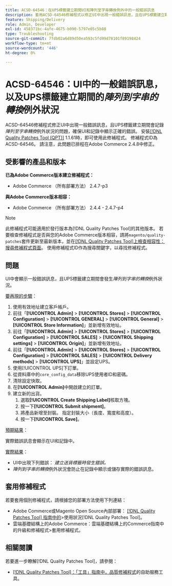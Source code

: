 ```yaml
---
title: ACSD-64546：在UPS標籤建立期間UI和陣列至字串轉換例外中的一般錯誤訊息
description: 套用ACSD-64546修補程式以修正UI中出現一般錯誤訊息，且在UPS標籤建立期間會記錄陣列至字串轉換例外狀況的Adobe Commerce問題。 修補程式可確保UI和記錄中顯示正確的錯誤。
feature: Shipping/Delivery
role: Admin, Developer
exl-id: 458371bc-4afe-4675-b090-5797e05c5b88
type: Troubleshooting
source-git-commit: 7fdb02a6d89d50ea593c5fd99d78101f89198424
workflow-type: tm+mt
source-wordcount: '446'
ht-degree: 0%

---
```


# ACSD-64546：UI中的一般錯誤訊息，以及UPS標籤建立期間的&#x200B;*陣列到字串的轉換*&#x200B;例外狀況

ACSD-64546修補程式修正UI中出現一般錯誤訊息，且UPS標籤建立期間會記錄&#x200B;*陣列至字串轉換*&#x200B;例外狀況的問題，確保UI和記錄中顯示正確的錯誤。 安裝[[!DNL Quality Patches Tool (QPT)]](/help/tools/quality-patches-tool/quality-patches-tool-to-self-serve-quality-patches.md) 1.1.61時，即可使用此修補程式。 修補程式ID為ACSD-64546。 請注意，此問題已排程在Adobe Commerce 2.4.8中修正。

## 受影響的產品和版本

**已為Adobe Commerce版本建立修補程式：**
* Adobe Commerce （所有部署方法） 2.4.7-p3

**與Adobe Commerce版本相容：**
* Adobe Commerce （所有部署方法） 2.4.4 - 2.4.7-p4

>[!NOTE]
>
>此修補程式可能適用於發行版本為[!DNL Quality Patches Tool]的其他版本。 若要檢查修補程式是否與您的Adobe Commerce版本相容，請將`magento/quality-patches`套件更新至最新版本，並在[[!DNL Quality Patches Tool]上檢查相容性：搜尋修補程式頁面](https://experienceleague.adobe.com/tools/commerce-quality-patches/index.html?lang=zh-Hant)。 使用修補程式ID作為搜尋關鍵字，以尋找修補程式。

## 問題

UI中會顯示一般錯誤訊息，且UPS標籤建立期間會發生&#x200B;*陣列到字串的轉換*&#x200B;例外狀況。

<u>要再現的步驟</u>：

1. 使用有效地址建立客戶帳戶。
1. 前往「**[!UICONTROL Admin]** > **[!UICONTROL Stores]** > **[!UICONTROL Configuration]** > **[!UICONTROL GENERAL]** > **[!UICONTROL General]** > **[!UICONTROL Store Information]**」並新增有效地址。
1. 前往「**[!UICONTROL Admin]** > **[!UICONTROL Stores]** > **[!UICONTROL Configuration]** > **[!UICONTROL SALES]** > **[!UICONTROL Shipping settings]** > **[!UICONTROL Origin]**」並新增有效地址。
1. 前往「**[!UICONTROL Admin]** > **[!UICONTROL Stores]** > **[!UICONTROL Configuration]** > **[!UICONTROL SALES]** > **[!UICONTROL Delivery methods]** > **[!UICONTROL UPS]**」並設定UPS。
1. 使用[!UICONTROL UPS]下訂單。
1. 從資料庫中的`core_config_data`移除UPS使用者ID和密碼。
1. 清除設定快取。
1. 在&#x200B;**[!UICONTROL Admin]**&#x200B;中開啟建立的訂單。
1. 建立新的出貨。
   1. 選取&#x200B;**[!UICONTROL Create Shipping Label]**&#x200B;核取方塊。
   1. 按一下&#x200B;**[!UICONTROL Submit shipment]**。
   1. 將產品新增至封裝。 指定封裝大小（長度、寬度和高度）。
   1. 按一下&#x200B;**[!UICONTROL Save]**。

<u>預期結果</u>：

實際錯誤訊息會顯示在UI和記錄中。

<u>實際結果</u>：

* UI中出現下列錯誤：
  *建立送貨標籤時發生錯誤。*
* *陣列到字串的轉換*&#x200B;例外狀況會防止在記錄中顯示或儲存實際的錯誤訊息。

## 套用修補程式

若要套用個別修補程式，請根據您的部署方法使用下列連結：
* Adobe Commerce或Magento Open Source內部部署： [[!DNL Quality Patches Tool] 指南中的](/help/tools/quality-patches-tool/usage.md)>使用狀況[!DNL Quality Patches Tool]。
* 雲端基礎結構上的Adobe Commerce：雲端基礎結構上的Commerce指南中的升級和修補程式>套用修補程式。

## 相關閱讀

若要進一步瞭解[!DNL Quality Patches Tool]，請參閱：
* [[!DNL Quality Patches Tool]：「工具」指南中，品質修補程式](/help/tools/quality-patches-tool/quality-patches-tool-to-self-serve-quality-patches.md)的自助服務工具。
